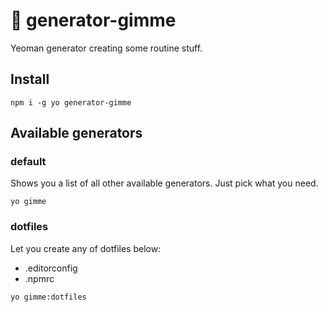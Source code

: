 # 🙏 generator-gimme
Yeoman generator creating some routine stuff.

## Install
```
npm i -g yo generator-gimme
```

## Available generators
### default
Shows you a list of all other available generators. Just pick what you need.
```
yo gimme
```
### dotfiles
Let you create any of dotfiles below:
* .editorconfig
* .npmrc
```
yo gimme:dotfiles
```
